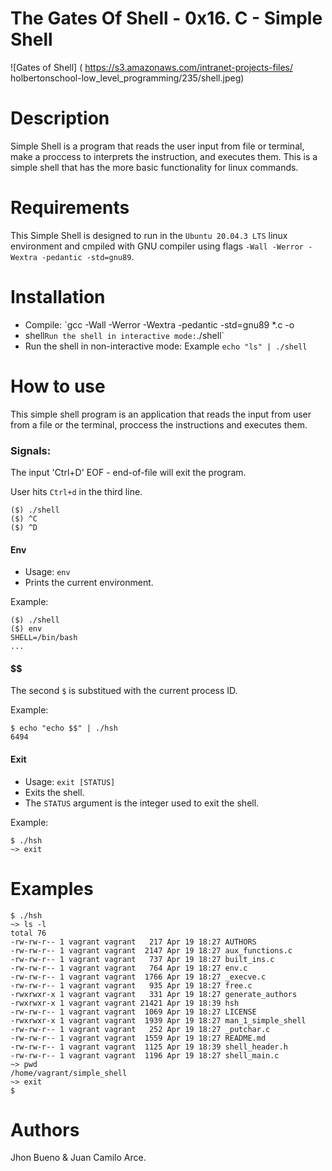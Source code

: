 # The Gates Of Shell - 0x16. C - Simple Shell

![Gates of Shell] ( https://s3.amazonaws.com/intranet-projects-files/
holbertonschool-low_level_programming/235/shell.jpeg)

# Description

Simple Shell is a program that reads the user input from file or
terminal, make a proccess to interprets the instruction, and executes
them. This is a simple shell that has the more basic functionality for
linux commands.

# Requirements

This Simple Shell is designed to run in the `Ubuntu 20.04.3 LTS` linux
environment and cmpiled with GNU compiler using flags `-Wall -Werror
-Wextra -pedantic -std=gnu89`.

# Installation

   - Compile: `gcc -Wall -Werror -Wextra -pedantic -std=gnu89 *.c -o
   - shell` Run the shell in interactive mode: `./shell`
   - Run the shell in non-interactive mode: Example `echo "ls" | ./shell`

# How to use

This simple shell program is an application that reads the input from user
from a file or the terminal, proccess the instructions and executes them.

### Signals:

The input 'Ctrl+D' EOF - end-of-file will exit the program.

User hits `Ctrl+d` in the third line.
```
($) ./shell
($) ^C
($) ^D
```
#### Env
  * Usage: `env`
  * Prints the current environment.

Example:
```
($) ./shell
($) env
SHELL=/bin/bash
...
```
#### $$
The second `$` is substitued with the current process ID.

Example:
```
$ echo "echo $$" | ./hsh
6494
```

#### Exit
  * Usage: `exit [STATUS]`
  * Exits the shell.
  * The `STATUS` argument is the integer used to exit the shell.
  
Example:
```
$ ./hsh
~> exit
```

# Examples
```
$ ./hsh 
~> ls -l
total 76
-rw-rw-r-- 1 vagrant vagrant   217 Apr 19 18:27 AUTHORS
-rw-rw-r-- 1 vagrant vagrant  2147 Apr 19 18:27 aux_functions.c
-rw-rw-r-- 1 vagrant vagrant   737 Apr 19 18:27 built_ins.c
-rw-rw-r-- 1 vagrant vagrant   764 Apr 19 18:27 env.c
-rw-rw-r-- 1 vagrant vagrant  1766 Apr 19 18:27 _execve.c
-rw-rw-r-- 1 vagrant vagrant   935 Apr 19 18:27 free.c
-rwxrwxr-x 1 vagrant vagrant   331 Apr 19 18:27 generate_authors
-rwxrwxr-x 1 vagrant vagrant 21421 Apr 19 18:39 hsh
-rw-rw-r-- 1 vagrant vagrant  1069 Apr 19 18:27 LICENSE
-rwxrwxr-x 1 vagrant vagrant  1939 Apr 19 18:27 man_1_simple_shell
-rw-rw-r-- 1 vagrant vagrant   252 Apr 19 18:27 _putchar.c
-rw-rw-r-- 1 vagrant vagrant  1559 Apr 19 18:27 README.md
-rw-rw-r-- 1 vagrant vagrant  1125 Apr 19 18:39 shell_header.h
-rw-rw-r-- 1 vagrant vagrant  1196 Apr 19 18:27 shell_main.c
~> pwd
/home/vagrant/simple_shell
~> exit
$ 
```

# Authors
Jhon Bueno & Juan Camilo Arce.
